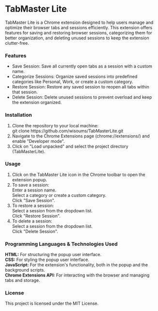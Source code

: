<h1>TabMaster Lite</h1>

TabMaster Lite is a Chrome extension designed to help users manage and optimize their browser tabs and sessions efficiently. This extension offers features for saving and restoring browser sessions, categorizing them for better organization, and deleting unused sessions to keep the extension clutter-free.

<h3>Features</h3>
<ul>
<li>Save Session: Save all currently open tabs as a session with a custom name.</li>
<li>Categorize Sessions: Organize saved sessions into predefined categories like Personal, Work, or create a custom category.</li>
<li>Restore Session: Restore any saved session to reopen all tabs within that session.</li>
<li>Delete Session: Delete unused sessions to prevent overload and keep the extension organized.</li>
</ul>

<h3>Installation</h3>

<ol>
  <li>Clone the repository to your local machine:</li>
    git clone https://github.com/wisoums/TabMasterLite.git 
<li>Navigate to the Chrome Extensions page (chrome://extensions/) and enable "Developer mode".</li>
<li>Click on "Load unpacked" and select the project directory (TabMasterLite).</li>
</ol>

<h3>Usage</h3>
<ol>
<li>Click on the TabMaster Lite icon in the Chrome toolbar to open the extension popup.</li>
<li>To save a session: </li>
  Enter a session name.<br>
  Select a category or create a custom category.<br>
  Click "Save Session". <br>

<li>To restore a session:</li>
  Select a session from the dropdown list.<br>
  Click "Restore Session".<br>
<li>To delete a session:</li>
  Select a session from the dropdown list.<br>
  Click "Delete Session".<br>

  </ol>
<h3>Programming Languages & Technologies Used</h3>
<b>HTML:</b> For structuring the popup user interface.<br>
<b>CSS:</b> For styling the popup user interface.<br>
<b>JavaScript:</b> For the extension's functionality, both in the popup and the background scripts.<br>
<b>Chrome Extensions API:</b> For interacting with the browser and managing tabs and storage.<br>

<h3>License</h3>
This project is licensed under the MIT License.

